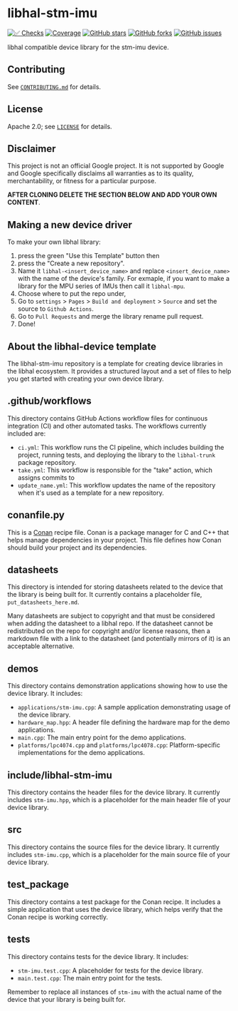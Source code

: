 # libhal-stm-imu

[![✅ Checks](https://github.com/libhal/libhal-stm-imu/actions/workflows/ci.yml/badge.svg)](https://github.com/libhal/libhal-stm-imu/actions/workflows/ci.yml)
[![Coverage](https://libhal.github.io/libhal-stm-imu/coverage/coverage.svg)](https://libhal.github.io/libhal-stm-imu/coverage/)
[![GitHub stars](https://img.shields.io/github/stars/libhal/libhal-stm-imu.svg)](https://github.com/libhal/libhal-stm-imu/stargazers)
[![GitHub forks](https://img.shields.io/github/forks/libhal/libhal-stm-imu.svg)](https://github.com/libhal/libhal-stm-imu/network)
[![GitHub issues](https://img.shields.io/github/issues/libhal/libhal-stm-imu.svg)](https://github.com/libhal/libhal-stm-imu/issues)

libhal compatible device library for the stm-imu device.

## Contributing

See [`CONTRIBUTING.md`](CONTRIBUTING.md) for details.

## License

Apache 2.0; see [`LICENSE`](LICENSE) for details.

## Disclaimer

This project is not an official Google project. It is not supported by
Google and Google specifically disclaims all warranties as to its quality,
merchantability, or fitness for a particular purpose.

**AFTER CLONING DELETE THE SECTION BELOW AND ADD YOUR OWN CONTENT**.

## Making a new device driver

To make your own libhal library:

1. press the green "Use this Template" button then
2. press the "Create a new repository".
3. Name it `libhal-<insert_device_name>` and replace `<insert_device_name>` with
  the name of the device's family. For exmaple, if you want to make a library
  for the MPU series of IMUs then call it `libhal-mpu`.
4. Choose where to put the repo under,
5. Go to `settings` > `Pages` > `Build and deployment` > `Source` and set the
  source to `Github Actions`.
6. Go to `Pull Requests` and merge the library rename pull request.
7. Done!

## About the libhal-device template

The libhal-stm-imu repository is a template for creating device libraries in
the libhal ecosystem. It provides a structured layout and a set of files to help
you get started with creating your own device library.

## .github/workflows

This directory contains GitHub Actions workflow files for continuous integration
(CI) and other automated tasks. The workflows currently included are:

- `ci.yml`: This workflow runs the CI pipeline, which includes
  building the project, running tests, and deploying the library to the
  `libhal-trunk` package repository.
- `take.yml`: This workflow is responsible for the "take" action, which assigns
  commits to
- `update_name.yml`: This workflow updates the name of the repository when it's
  used as a template for a new repository.

## conanfile.py

This is a [Conan](https://conan.io/) recipe file. Conan is a package manager for
C and C++ that helps manage dependencies in your project. This file defines how
Conan should build your project and its dependencies.

## datasheets

This directory is intended for storing datasheets related to the device that the
library is being built for. It currently contains a placeholder file,
`put_datasheets_here.md`.

Many datasheets are subject to copyright and that must be considered when adding
the datasheet to a libhal repo. If the datasheet cannot be redistributed on the
repo for copyright and/or license reasons, then a markdown file with a link to
the datasheet (and potentially mirrors of it) is an acceptable alternative.

## demos

This directory contains demonstration applications showing how to use the device
library. It includes:

- `applications/stm-imu.cpp`: A sample application demonstrating usage of the
  device library.
- `hardware_map.hpp`: A header file defining the hardware map for the demo
  applications.
- `main.cpp`: The main entry point for the demo applications.
- `platforms/lpc4074.cpp` and `platforms/lpc4078.cpp`: Platform-specific
  implementations for the demo applications.

## include/libhal-stm-imu

This directory contains the header files for the device library. It currently
includes `stm-imu.hpp`, which is a placeholder for the main header file of
your device library.

## src

This directory contains the source files for the device library. It currently
includes `stm-imu.cpp`, which is a placeholder for the main source file of
your device library.

## test_package

This directory contains a test package for the Conan recipe. It includes a
simple application that uses the device library, which helps verify that the
Conan recipe is working correctly.

## tests

This directory contains tests for the device library. It includes:

- `stm-imu.test.cpp`: A placeholder for tests for the device library.
- `main.test.cpp`: The main entry point for the tests.

Remember to replace all instances of `stm-imu` with the actual name of the
device that your library is being built for.
